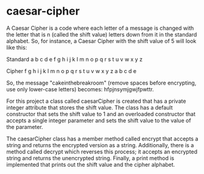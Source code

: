# caesar-cipher

A Caesar Cipher is a code where each letter of a message is changed with the letter that is n (called the shift value) letters down from it in the standard alphabet. 
So, for instance, a Caesar Cipher with the shift value of 5 will look like this:

Standard a b c d e f g h i j k l m n o p q r s t u v w x y z

Cipher f g h i j k l m n o p q r s t u v w x y z a b c d e

So, the message "cakeinthebreakroom" (remove spaces before encrypting, use only lower-case letters) becomes: hfpjnsymjgwjfpwttr.

For this project a class called caesarCipher is created that has a private integer attribute that stores the shift value. 
The class has a default constructor that sets the shift value to 1 and an overloaded constructor that accepts a single integer parameter 
and sets the shift value to the value of the parameter.

The caesarCipher class has a member method called encrypt that accepts a string and returns the encrypted version as a string. 
Additionally, there is a method called decrypt which reverses this process; it accepts an encrypted string and returns the unencrypted
string. Finally, a print method is implemented that prints out the shift value and the cipher alphabet.
